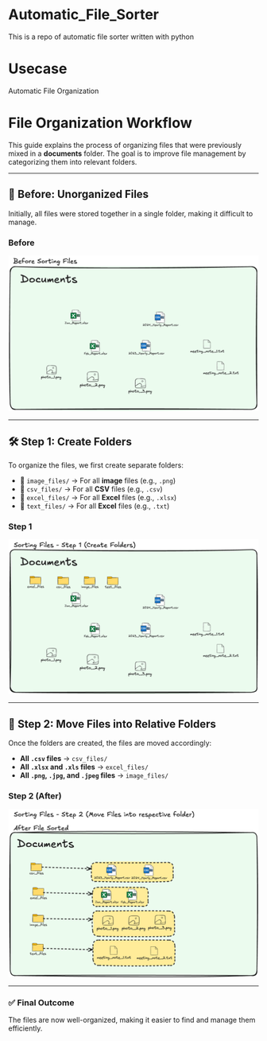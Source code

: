 # Automatic_File_Sorter
This is a repo of automatic file sorter written with python

# Usecase
Automatic File Organization

# File Organization Workflow
This guide explains the process of organizing files that were previously mixed in a **documents** folder. The goal is to improve file management by categorizing them into relevant folders.

---

## 📌 Before: Unorganized Files
Initially, all files were stored together in a single folder, making it difficult to manage.

### **Before**
![Before Organization](https://github.com/Pearl-15/Automatic_File_Sorter/blob/main/images/before_sorting_files.png)

---

## 🛠 Step 1: Create Folders
To organize the files, we first create separate folders:
- 📂 `image_files/` → For all **image** files (e.g., `.png`)
- 📂 `csv_files/` → For all **CSV** files (e.g., `.csv`)
- 📂 `excel_files/` → For all **Excel** files (e.g., `.xlsx`)
- 📂 `text_files/` → For all **Excel** files (e.g., `.txt`)

### **Step 1**
![Creating Folders](https://github.com/Pearl-15/Automatic_File_Sorter/blob/main/images/step_1.png)

---

## 🚀 Step 2: Move Files into Relative Folders
Once the folders are created, the files are moved accordingly:
- **All `.csv` files** → `csv_files/`
- **All `.xlsx` and `.xls` files** → `excel_files/`
- **All `.png`, `.jpg`, and `.jpeg` files** → `image_files/`

### **Step 2 (After)**
![After Organization](https://github.com/Pearl-15/Automatic_File_Sorter/blob/main/images/after_sorted_files.png)

---

### ✅ **Final Outcome**
The files are now well-organized, making it easier to find and manage them efficiently.

